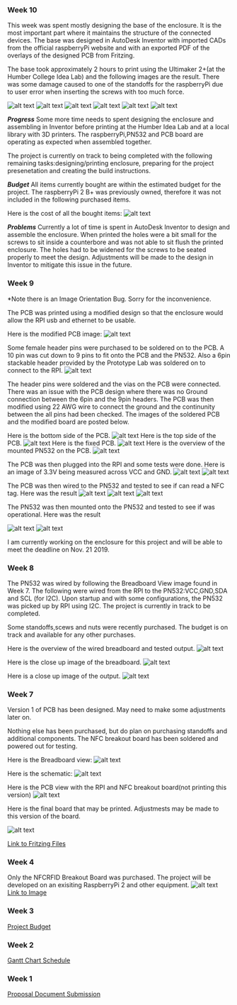 ### Week 10
This week was spent mostly designing the base of the enclosure. It is the most important part where it maintains the structure of the connected devices. The base was designed in AutoDesk Inventor with imported CADs from the official raspberryPi website and with an exported PDF of the overlays of the designed PCB from Fritzing.

The base took approximately 2 hours to print using the Ultimaker 2+(at the Humber College Idea Lab) and the following images are the result. There was some damage caused to one of the standoffs for the raspberryPi due to user error when inserting the screws with too much force.

![alt text](Images/InventorSideProfile.JPG)
![alt text](Images/Cura1.jpg)
![alt text](Images/SideInsideEnclosure.jpg)
![alt text](Images/I_OInsideEnclosure.jpg)
![alt text](Images/PN532_InsideEnclosure.jpg)
![alt text](Images/BottomEnclosure2.jpg)

***Progress***
Some more time needs to spent designing the enclosure and assembling in Inventor before printing at the Humber Idea Lab and at a local library with 3D printers. The raspberryPi,PN532 and PCB board are operating as expected when assembled together.

The project is currently on track to being completed with the following remaining tasks:designing/printing enclosure, preparing for the project presenetation and creating the build instructions. 

***Budget***
All items currently bought are within the estimated budget for the project. The raspberryPi 2 B+ was previously owned, therefore it was not included in the following purchased items.

Here is the cost of all the bought items:
![alt text](Images/CurrentBudget.JPG)

***Problems***
Currently a lot of time is spent in AutoDesk Inventor to design and assemble the enclosure. When printed the holes were a bit small for the screws to sit inside a counterbore and was not able to sit flush the printed enclosure. The holes had to be widened for the screws to be seated properly to meet the design. Adjustments will be made to the design in Inventor to mitigate this issue in the future.

### Week 9 
*Note there is an Image Orientation Bug. Sorry for the inconvenience. 

The PCB was printed using a modified design so that the enclosure would allow the RPI usb and ethernet to be usable.

Here is the modified PCB image:
![alt text](Images/Final_PCB.png)

Some female header pins were purchased to be soldered on to the PCB. A 10 pin was cut down to 9 pins to fit onto the PCB and the PN532. Also a 6pin stackable header provided by the Prototype Lab was soldered on to connect to the RPI.
![alt text](Images/9Pin.jpg)

The header pins were soldered and the vias on the PCB were connected. There was an issue with the PCB design where there was no Ground connection between the 6pin and the 9pin headers. The PCB was then modified using 22 AWG wire to connect the ground and the continunity between the all pins had been checked. The images of the soldered PCB and the modified board are posted below.

Here is the bottom side of the PCB.
![alt text](Images/SolderedPCB.jpg)
Here is the top side of the PCB.
![alt text](Images/SolderedPCB2.jpg)
Here is the fixed PCB.
![alt text](Images/PCBFix.jpg)
Here is the overview of the mounted PN532 on the PCB.
![alt text](Images/PCBOverview.jpg)

The PCB was then plugged into the RPI and some tests were done. Here is an image of 3.3V being measured across VCC and GND.
![alt text](Images/VoltageTest.jpg)
![alt text](Images/PCB_Voltage_Output.jpg)



The PCB was then wired to the PN532 and tested to see if can read a NFC tag. Here was the result
![alt text](Images/Test_Overview.jpg)
![alt text](Images/Test_Wiring.jpg)
![alt text](Images/Test_PCB_Output.jpg)

The PN532 was then mounted onto the PN532 and tested to see if was operational. Here was the result

![alt text](Images/Mounted_Test.jpg)
![alt text](Images/Mounted_Output.jpg)

I am currently working on the enclosure for this project and will be able to meet the deadline on Nov. 21 2019.


### Week 8

The PN532 was wired by following the Breadboard View image found in Week 7. The following were wired from the RPI to the PN532:VCC,GND,SDA and SCL (for I2C). Upon startup and with some configurations, the PN532 was picked up by RPI using I2C. The project is currently in track to be completed.

Some standoffs,scews and nuts were recently purchased. The budget is on track and available for any other purchases.

Here is the overview of the wired breadboard and tested output.
![alt text](Images/WiredBreadboardOverview.jpg)

Here is the close up image of the breadboard.
![alt text](Images/WiredBreadboard.jpg)

Here is a close up image of the output.
![alt text](Images/WiredBreadboardOutput.jpg)


### Week 7
Version 1 of PCB has been designed. May need to make some adjustments later on. 

Nothing else has been purchased, but do plan on purchasing standoffs and additional components. The NFC breakout board has been soldered and powered out for testing.

Here is the Breadboard view:
![alt text](Images/BreadboardView.png)

Here is the schematic:
![alt text](Images/PN532_w._RPI_schem.png)

Here is the PCB view with the RPI and NFC breakout board(not printing this version)
![alt text](Images/PCB_w_RPI_NFC.png)

Here is the final board that may be printed. Adjustmests may be made to this version of the board.

![alt text](Images/PCBPrinting.png)

[Link to Fritzing Files](https://github.com/RDinh/NFCRFID/tree/master/Electronics)
### Week 4
Only the NFCRFID Breakout Board was purchased. The project will be developed on an exisiting RaspberryPi 2 and other equipment.
![alt text](https://github.com/RDinh/NFCRFID/blob/master/Images/ProofOfPurchase.jpg)
[Link to Image](https://github.com/RDinh/NFCRFID/blob/master/Images/ProofOfPurchase.jpg)
### Week 3
[Project Budget](https://github.com/RDinh/NFCRFID/blob/master/Documentation/Budget.pdf)
### Week 2
[Gantt Chart Schedule](https://github.com/RDinh/NFCRFID/blob/master/Documentation/Gantt_Chart_Schedule.pdf)
### Week 1
[Proposal Document Submission](https://github.com/RDinh/NFCRFID/tree/master/Documentation)
